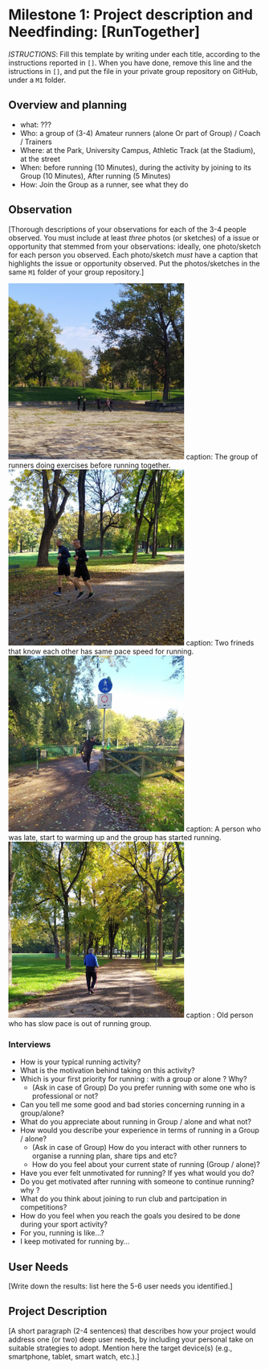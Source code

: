 # Milestone 1: Project description and Needfinding: [RunTogether]

_ISTRUCTIONS_: Fill this template by writing under each title, according to the instructions reported in `[]`. When you have done, remove this line and the istructions in `[]`, and put the file in your private group repository on GitHub, under a `M1` folder.

## Overview and planning

- what: ???
- Who: a group of (3-4) Amateur runners (alone Or part of Group) / Coach / Trainers
- Where: at the Park, University Campus, Athletic Track (at the Stadium), at the street
- When: before running (10 Minutes), during the activity by joining to its Group (10 Minutes), After running (5 Minutes)
- How: Join the Group as a runner, see what they do

## Observation

[Thorough descriptions of your observations for each of the 3-4 people observed. You must include at least *three* photos (or sketches) of a issue or opportunity that stemmed from your observations: ideally, one photo/sketch for each person you observed. Each photo/sketch *must* have a caption that highlights the issue or opportunity observed. Put the photos/sketches in the same `M1` folder of your group repository.]

  <img src="observe%20(1).jpg" width="350" alt="accessibility text">
  caption: The group of runners doing exercises before running together.
  
  <img src="observe%20(2).jpg" width="350" alt="accessibility text">
  caption: Two frineds that know each other has same pace speed for running.
  
  <img src="observe%20(3).jpg" width="350" alt="accessibility text">
  caption: A person who was late, start to warming up and the group has started running.
  
  <img src="observe%20(4).jpg" width="350" alt="accessibility text">
  caption : Old person who has slow pace is out of running group.

### Interviews

- How is your typical running activity?
- What is the motivation behind taking on this activity?
- Which is your first priority for running : with a group or alone ? Why?
  - (Ask in case of Group) Do you prefer running with some one who is professional or not?
- Can you tell me some good and bad stories concerning running in a group/alone?
- What do you appreciate about running in Group / alone and what not?
- How would you describe your experience in terms of running in a Group / alone?
  - (Ask in case of Group) How do you interact with other runners to organise a running plan, share tips and etc?
  - How do you feel about your current state of running (Group / alone)?
- Have you ever felt unmotivated for running? If yes what would you do?
- Do you get motivated after running with someone to continue running? why ?
- What do you think about joining to run club and partcipation in competitions?
- How do you feel when you reach the goals you desired to be done during your sport activity?
- For you, running is like...?
- I keep motivated for running by...

## User Needs

[Write down the results: list here the 5-6 user needs you identified.]

## Project Description

[A short paragraph (2-4 sentences) that describes how your project would address one (or two) deep user needs, by including your personal take on suitable strategies to adopt. Mention here the target device(s) (e.g., smartphone, tablet, smart watch, etc.).]
